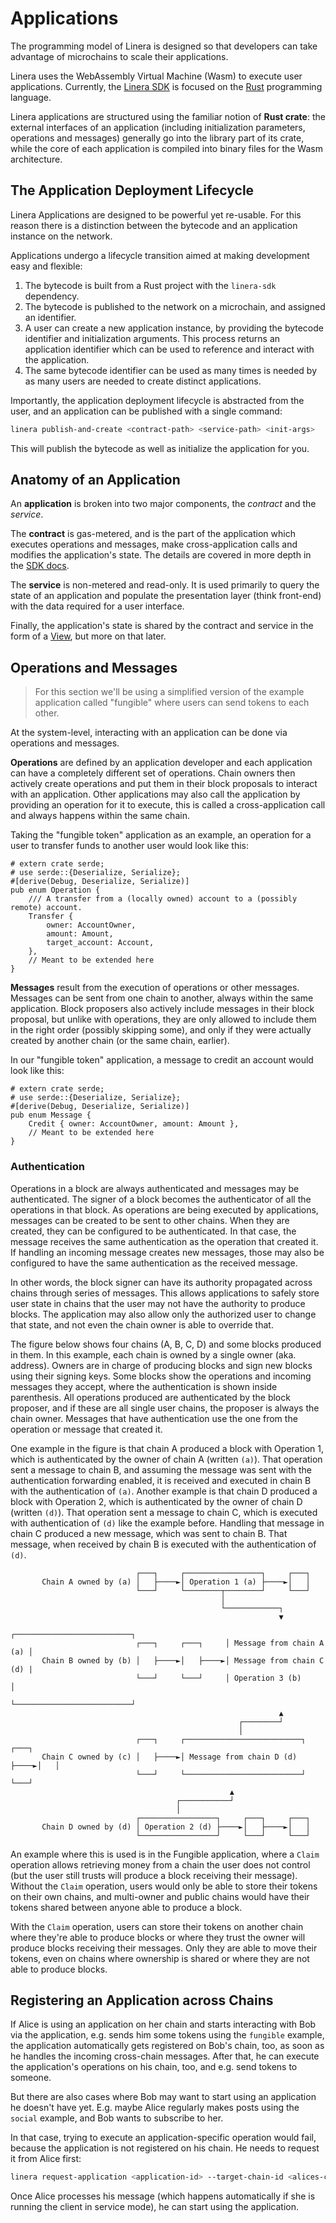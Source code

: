 # Applications

The programming model of Linera is designed so that developers can take
advantage of microchains to scale their applications.

Linera uses the WebAssembly Virtual Machine (Wasm) to execute user applications.
Currently, the [Linera SDK](../sdk.md) is focused on the
[Rust](https://www.rust-lang.org/) programming language.

Linera applications are structured using the familiar notion of **Rust crate**:
the external interfaces of an application (including initialization parameters,
operations and messages) generally go into the library part of its crate, while
the core of each application is compiled into binary files for the Wasm
architecture.

## The Application Deployment Lifecycle

Linera Applications are designed to be powerful yet re-usable. For this reason
there is a distinction between the bytecode and an application instance on the
network.

Applications undergo a lifecycle transition aimed at making development easy and
flexible:

1. The bytecode is built from a Rust project with the `linera-sdk` dependency.
2. The bytecode is published to the network on a microchain, and assigned an
   identifier.
3. A user can create a new application instance, by providing the bytecode
   identifier and initialization arguments. This process returns an application
   identifier which can be used to reference and interact with the application.
4. The same bytecode identifier can be used as many times is needed by as many
   users are needed to create distinct applications.

Importantly, the application deployment lifecycle is abstracted from the user,
and an application can be published with a single command:

```bash
linera publish-and-create <contract-path> <service-path> <init-args>
```

This will publish the bytecode as well as initialize the application for you.

## Anatomy of an Application

An **application** is broken into two major components, the _contract_ and the
_service_.

The **contract** is gas-metered, and is the part of the application which
executes operations and messages, make cross-application calls and modifies the
application's state. The details are covered in more depth in the
[SDK docs](../sdk.md).

The **service** is non-metered and read-only. It is used primarily to query the
state of an application and populate the presentation layer (think front-end)
with the data required for a user interface.

Finally, the application's state is shared by the contract and service in the
form of a [View](./../advanced_topics/views.md), but more on that later.

## Operations and Messages

> For this section we'll be using a simplified version of the example
> application called "fungible" where users can send tokens to each other.

At the system-level, interacting with an application can be done via operations
and messages.

**Operations** are defined by an application developer and each application can
have a completely different set of operations. Chain owners then actively create
operations and put them in their block proposals to interact with an
application. Other applications may also call the application by providing an
operation for it to execute, this is called a cross-application call and always
happens within the same chain.

Taking the "fungible token" application as an example, an operation for a user
to transfer funds to another user would look like this:

```rust,ignore
# extern crate serde;
# use serde::{Deserialize, Serialize};
#[derive(Debug, Deserialize, Serialize)]
pub enum Operation {
    /// A transfer from a (locally owned) account to a (possibly remote) account.
    Transfer {
        owner: AccountOwner,
        amount: Amount,
        target_account: Account,
    },
    // Meant to be extended here
}
```

**Messages** result from the execution of operations or other messages. Messages
can be sent from one chain to another, always within the same application. Block
proposers also actively include messages in their block proposal, but unlike
with operations, they are only allowed to include them in the right order
(possibly skipping some), and only if they were actually created by another
chain (or the same chain, earlier).

In our "fungible token" application, a message to credit an account would look
like this:

```rust,ignore
# extern crate serde;
# use serde::{Deserialize, Serialize};
#[derive(Debug, Deserialize, Serialize)]
pub enum Message {
    Credit { owner: AccountOwner, amount: Amount },
    // Meant to be extended here
}
```

### Authentication

Operations in a block are always authenticated and messages may be authenticated.
The signer of a block becomes the authenticator of all the operations in that
block. As operations are being executed by applications, messages can be created
to be sent to other chains. When they are created, they can be configured to be
authenticated. In that case, the message receives the same authentication as the
operation that created it. If handling an incoming message creates new messages,
those may also be configured to have the same authentication as the received
message.

In other words, the block signer can have its authority propagated across chains
through series of messages. This allows applications to safely store user state
in chains that the user may not have the authority to produce blocks. The
application may also allow only the authorized user to change that state, and
not even the chain owner is able to override that.

The figure below shows four chains (A, B, C, D) and some blocks produced in
them. In this example, each chain is owned by a single owner (aka. address).
Owners are in charge of producing blocks and sign new blocks using their signing
keys. Some blocks show the operations and incoming messages they accept, where
the authentication is shown inside parenthesis. All operations produced are
authenticated by the block proposer, and if these are all single user chains,
the proposer is always the chain owner. Messages that have authentication use
the one from the operation or message that created it.

One example in the figure is that chain A produced a block with Operation 1,
which is authenticated by the owner of chain A (written `(a)`). That operation
sent a message to chain B, and assuming the message was sent with the
authentication forwarding enabled, it is received and executed in chain B with
the authentication of `(a)`. Another example is that chain D produced a block
with Operation 2, which is authenticated by the owner of chain D (written
`(d)`). That operation sent a message to chain C, which is executed with
authentication of `(d)` like the example before. Handling that message in chain
C produced a new message, which was sent to chain B. That message, when received
by chain B is executed with the authentication of `(d)`.

```ignore
                            ┌───┐     ┌─────────────────┐     ┌───┐
       Chain A owned by (a) │   ├────►│ Operation 1 (a) ├────►│   │
                            └───┘     └────────┬────────┘     └───┘
                                               │
                                               └────────────┐
                                                            ▼
                                                ┌──────────────────────────┐
                            ┌───┐     ┌───┐     │ Message from chain A (a) │
       Chain B owned by (b) │   ├────►│   ├────►│ Message from chain C (d) |
                            └───┘     └───┘     │ Operation 3 (b)          │
                                                └──────────────────────────┘
                                                            ▲
                                                   ┌────────┘
                                                   │
                            ┌───┐     ┌──────────────────────────┐     ┌───┐
       Chain C owned by (c) │   ├────►│ Message from chain D (d) ├────►│   │
                            └───┘     └──────────────────────────┘     └───┘
                                                 ▲
                                     ┌───────────┘
                                     │
                            ┌─────────────────┐     ┌───┐     ┌───┐
       Chain D owned by (d) │ Operation 2 (d) ├────►│   ├────►│   │
                            └─────────────────┘     └───┘     └───┘
```

An example where this is used is in the Fungible application, where a `Claim`
operation allows retrieving money from a chain the user does not control (but
the user still trusts will produce a block receiving their message). Without the
`Claim` operation, users would only be able to store their tokens on their own
chains, and multi-owner and public chains would have their tokens shared between
anyone able to produce a block.

With the `Claim` operation, users can store their tokens on another chain where
they're able to produce blocks or where they trust the owner will produce blocks
receiving their messages. Only they are able to move their tokens, even on
chains where ownership is shared or where they are not able to produce blocks.

## Registering an Application across Chains

If Alice is using an application on her chain and starts interacting with Bob
via the application, e.g. sends him some tokens using the `fungible` example,
the application automatically gets registered on Bob's chain, too, as soon as he
handles the incoming cross-chain messages. After that, he can execute the
application's operations on his chain, too, and e.g. send tokens to someone.

But there are also cases where Bob may want to start using an application he
doesn't have yet. E.g. maybe Alice regularly makes posts using the `social`
example, and Bob wants to subscribe to her.

In that case, trying to execute an application-specific operation would fail,
because the application is not registered on his chain. He needs to request it
from Alice first:

```bash
linera request-application <application-id> --target-chain-id <alices-chain-id>
```

Once Alice processes his message (which happens automatically if she is running
the client in service mode), he can start using the application.
